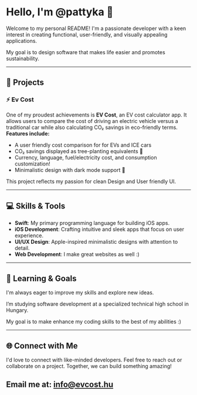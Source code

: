 # Hello, I'm @pattyka 👋

Welcome to my personal README! I'm a passionate developer with a keen interest in creating functional, user-friendly, and visually appealing applications. 

My goal is to design software that makes life easier and promotes sustainability.

---

## 🚀 Projects

### ⚡ **Ev Cost**
One of my proudest achievements is **EV Cost**, an EV cost calculator app. It allows users to compare the cost of driving an electric vehicle versus a traditional car while also calculating CO₂ savings in eco-friendly terms.  
**Features include:**
- A user friendly cost comparison for for EVs and ICE cars
- CO₂ savings displayed as tree-planting equivalents 🌳
- Currency, language, fuel/electricity cost, and consumption customization!
- Minimalistic design with dark mode support 🌚

This project reflects my passion for clean Design and User friendly UI.

---

## 💻 Skills & Tools
- **Swift**: My primary programming language for building iOS apps.
- **iOS Development**: Crafting intuitive and sleek apps that focus on user experience.
- **UI/UX Design**: Apple-inspired minimalistic designs with attention to detail.
- **Web Development**: I make great websites as well :)

---

## 🌱 Learning & Goals
I'm always eager to improve my skills and explore new ideas. 

I’m studying software development at a specialized technical high school in Hungary.

My goal is to make enhance my coding skills to the best of my abilities :)

---

## 🌐 Connect with Me
I'd love to connect with like-minded developers. Feel free to reach out or collaborate on a project. Together, we can build something amazing!

Email me at: [info@evcost.hu](mailto:info@evcost.hu)
---
